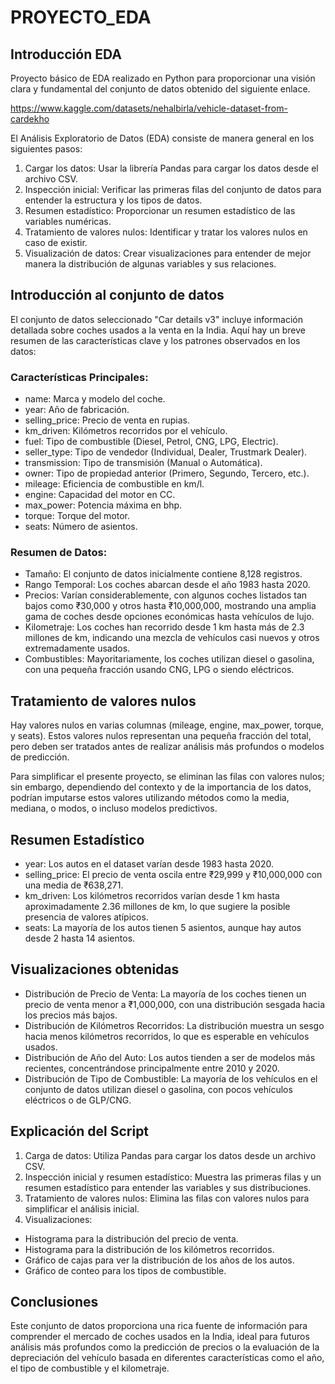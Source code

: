 # PROYECTO_EDA

## Introducción EDA

Proyecto básico de EDA realizado en Python para proporcionar una visión clara y fundamental del conjunto de datos obtenido del siguiente enlace.

https://www.kaggle.com/datasets/nehalbirla/vehicle-dataset-from-cardekho

El Análisis Exploratorio de Datos (EDA) consiste de manera general en los siguientes pasos:

1) Cargar los datos: Usar la librería Pandas para cargar los datos desde el archivo CSV.
2) Inspección inicial: Verificar las primeras filas del conjunto de datos para entender la estructura y los tipos de datos.
3) Resumen estadístico: Proporcionar un resumen estadístico de las variables numéricas.
4) Tratamiento de valores nulos: Identificar y tratar los valores nulos en caso de existir.
5) Visualización de datos: Crear visualizaciones para entender de mejor manera la distribución de algunas variables y sus relaciones.

## Introducción al conjunto de datos

El conjunto de datos seleccionado "Car details v3" incluye información detallada sobre coches usados a la venta en la India. Aquí hay un breve resumen de las características clave y los patrones observados en los datos:

### Características Principales:

* name: Marca y modelo del coche.
* year: Año de fabricación.
* selling_price: Precio de venta en rupias.
* km_driven: Kilómetros recorridos por el vehículo.
* fuel: Tipo de combustible (Diesel, Petrol, CNG, LPG, Electric).
* seller_type: Tipo de vendedor (Individual, Dealer, Trustmark Dealer).
* transmission: Tipo de transmisión (Manual o Automática).
* owner: Tipo de propiedad anterior (Primero, Segundo, Tercero, etc.).
* mileage: Eficiencia de combustible en km/l.
* engine: Capacidad del motor en CC.
* max_power: Potencia máxima en bhp.
* torque: Torque del motor.
* seats: Número de asientos.

### Resumen de Datos:

* Tamaño: El conjunto de datos inicialmente contiene 8,128 registros.
* Rango Temporal: Los coches abarcan desde el año 1983 hasta 2020.
* Precios: Varían considerablemente, con algunos coches listados tan bajos como ₹30,000 y otros hasta ₹10,000,000, mostrando una amplia gama de coches desde opciones económicas hasta vehículos de lujo.
* Kilometraje: Los coches han recorrido desde 1 km hasta más de 2.3 millones de km, indicando una mezcla de vehículos casi nuevos y otros extremadamente usados.
* Combustibles: Mayoritariamente, los coches utilizan diesel o gasolina, con una pequeña fracción usando CNG, LPG o siendo eléctricos.

## Tratamiento de valores nulos

Hay valores nulos en varias columnas (mileage, engine, max_power, torque, y seats). Estos valores nulos representan una pequeña fracción del total, pero deben ser tratados antes de realizar análisis más profundos o modelos de predicción.

Para simplificar el presente proyecto, se eliminan las filas con valores nulos; sin embargo, dependiendo del contexto y de la importancia de los datos, podrían imputarse estos valores utilizando métodos como la media, mediana, o modos, o incluso modelos predictivos.

## Resumen Estadístico

* year: Los autos en el dataset varían desde 1983 hasta 2020.
* selling_price: El precio de venta oscila entre ₹29,999 y ₹10,000,000 con una media de ₹638,271.
* km_driven: Los kilómetros recorridos varían desde 1 km hasta aproximadamente 2.36 millones de km, lo que sugiere la posible presencia de valores atípicos.
* seats: La mayoría de los autos tienen 5 asientos, aunque hay autos desde 2 hasta 14 asientos.

## Visualizaciones obtenidas

* Distribución de Precio de Venta: La mayoría de los coches tienen un precio de venta menor a ₹1,000,000, con una distribución sesgada hacia los precios más bajos.
* Distribución de Kilómetros Recorridos: La distribución muestra un sesgo hacia menos kilómetros recorridos, lo que es esperable en vehículos usados.
* Distribución de Año del Auto: Los autos tienden a ser de modelos más recientes, concentrándose principalmente entre 2010 y 2020.
* Distribución de Tipo de Combustible: La mayoría de los vehículos en el conjunto de datos utilizan diesel o gasolina, con pocos vehículos eléctricos o de GLP/CNG.

## Explicación del Script

1) Carga de datos: Utiliza Pandas para cargar los datos desde un archivo CSV.
2) Inspección inicial y resumen estadístico: Muestra las primeras filas y un resumen estadístico para entender las variables y sus distribuciones.
3) Tratamiento de valores nulos: Elimina las filas con valores nulos para simplificar el análisis inicial.
4) Visualizaciones:
* Histograma para la distribución del precio de venta.
* Histograma para la distribución de los kilómetros recorridos.
* Gráfico de cajas para ver la distribución de los años de los autos.
* Gráfico de conteo para los tipos de combustible.

## Conclusiones

Este conjunto de datos proporciona una rica fuente de información para comprender el mercado de coches usados en la India, ideal para futuros análisis más profundos como la predicción de precios o la evaluación de la depreciación del vehículo basada en diferentes características como el año, el tipo de combustible y el kilometraje.
